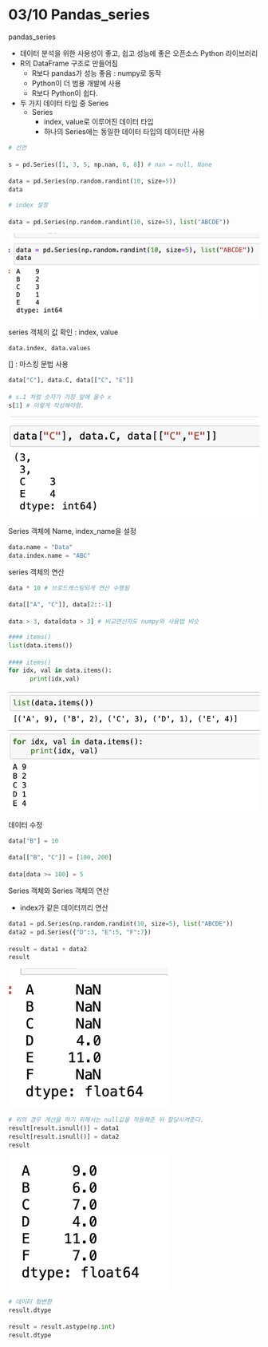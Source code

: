 # 03/10 Pandas_series

pandas_series

- 데이터 분석을 위한 사용성이 좋고, 쉽고 성능에 좋은 오픈소스 Python 라이브러리
- R의 DataFrame 구조로 만들어짐
    - R보다 pandas가 성능 좋음 : numpy로 동작
    - Python이 더 범용 개발에 사용
    - R보다 Python이 쉽다.
- 두 가지 데이터 타입 중 Series
    - Series
        - index, value로 이루어진 데이터 타입
        - 하나의 Series에는 동일한 데이터 타입의 데이터만 사용

```python
# 선언

s = pd.Series([1, 3, 5, np.nan, 6, 8]) # nan = null, None

data = pd.Series(np.random.randint(10, size=5))
data
```

```python
# index 설정

data = pd.Series(np.random.randint(10, size=5), list("ABCDE"))

```

![03%2010%20Pandas_series%20fd707da28dd6468ab2b589f06d5c2e60/_2021-03-10__5.40.56.png](03%2010%20Pandas_series%20fd707da28dd6468ab2b589f06d5c2e60/_2021-03-10__5.40.56.png)

 series 객체의 값 확인 : index, value

```python
data.index, data.values
```

[] : 마스킹 문법 사용

```python
data["C"], data.C, data[["C", "E"]]

# s.1 처럼 숫자가 가장 앞에 올수 x
s[1] # 이렇게 작성해야함.
```

![03%2010%20Pandas_series%20fd707da28dd6468ab2b589f06d5c2e60/_2021-03-10__5.44.04.png](03%2010%20Pandas_series%20fd707da28dd6468ab2b589f06d5c2e60/_2021-03-10__5.44.04.png)

Series 객체에 Name, index_name을 설정

```python
data.name = "Data"
data.index.name = "ABC"
```

 series 객체의 연산

```python
data * 10 # 브로드캐스팅되게 연산 수행됨

data[["A", "C"]], data[2::-1]

data > 3, data[data > 3] # 비교연산자도 numpy와 사용법 비슷
```

```python
#### items()
list(data.items())

#### items()
for idx, val in data.items():
	  print(idx,val)
```

![03%2010%20Pandas_series%20fd707da28dd6468ab2b589f06d5c2e60/_2021-03-10__5.49.50.png](03%2010%20Pandas_series%20fd707da28dd6468ab2b589f06d5c2e60/_2021-03-10__5.49.50.png)

 데이터 수정

```python
data["B"] = 10

data[["B", "C"]] = [100, 200]

data[data >= 100] = 5
```

Series 객체와 Series 객체의 연산

- index가 같은 데이터끼리 연산

```python
data1 = pd.Series(np.random.randint(10, size=5), list("ABCDE"))
data2 = pd.Series({"D":3, "E":5, "F":7})

result = data1 + data2
result
```

![03%2010%20Pandas_series%20fd707da28dd6468ab2b589f06d5c2e60/_2021-03-10__5.52.59.png](03%2010%20Pandas_series%20fd707da28dd6468ab2b589f06d5c2e60/_2021-03-10__5.52.59.png)

```python
# 위의 경우 계산을 하기 위해서는 null값을 적용해준 뒤 할당시켜준다.
result[result.isnull()] = data1
result[result.isnull()] = data2
result
```

![03%2010%20Pandas_series%20fd707da28dd6468ab2b589f06d5c2e60/_2021-03-10__5.55.07.png](03%2010%20Pandas_series%20fd707da28dd6468ab2b589f06d5c2e60/_2021-03-10__5.55.07.png)

```python
# 데이터 형변환
result.dtype

result = result.astype(np.int)
result.dtype
```